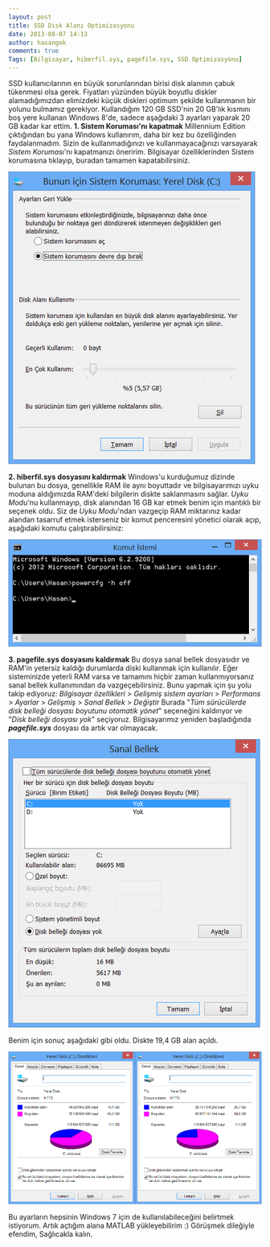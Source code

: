 ```yaml
---
layout: post
title: SSD Disk Alanı Optimizasyonu
date: 2013-08-07 14:13
author: hasangok
comments: true
Tags: [Bilgisayar, hiberfil.sys, pagefile.sys, SSD Optimizasyonu]
---
```

SSD kullanıcılarının en büyük sorunlarından birisi disk alanının çabuk tükenmesi olsa gerek. Fiyatları yüzünden büyük boyutlu diskler alamadığımızdan elimizdeki küçük diskleri optimum şekilde kullanmanın bir yolunu bulmamız gerekiyor. Kullandığım 120 GB SSD'nin 20 GB'lık kısmını boş yere kullanan Windows 8'de, sadece aşağıdaki 3 ayarları yaparak 20 GB kadar kar ettim.
**1. Sistem Koruması'nı kapatmak**
Millennium Edition çıktığından bu yana Windows kullanırım, daha bir kez bu özelliğinden faydalanmadım. Sizin de kullanmadığınızı ve kullanmayacağınızı varsayarak *Sistem Koruması*'nı kapatmanızı öneririm. Bilgisayar özelliklerinden Sistem korumasına tıklayıp, buradan tamamen kapatabilirsiniz.

![sistem-korumasi](https://raw.githubusercontent.com/hasangok/hasangok.github.io/master/uploads/2013/08/sistem-korumasi.png)

**2. hiberfil.sys dosyasını kaldırmak**
Windows'u kurduğumuz dizinde bulunan bu dosya, genellikle RAM ile aynı boyuttadır ve bilgisayarımızı uyku moduna aldığımızda RAM'deki bilgilerin diskte saklanmasını sağlar. *Uyku Modu*'nu kullanmayıp, disk alanından 16 GB kar etmek benim için mantıklı bir seçenek oldu. Siz de *Uyku Modu*'ndan vazgeçip RAM miktarınız kadar alandan tasarruf etmek isterseniz bir komut penceresini yönetici olarak açıp, aşağıdaki komutu çalıştırabilirsiniz:

![powercfg-h-off](https://raw.githubusercontent.com/hasangok/hasangok.github.io/master/uploads/2013/08/powercfg-h-off.png)

**3. pagefile.sys dosyasını kaldırmak**
Bu dosya sanal bellek dosyasıdır ve RAM'in yetersiz kaldığı durumlarda diski kullanmak için kullanılır. Eğer sisteminizde yeterli RAM varsa ve tamamını hiçbir zaman kullanmıyorsanız sanal bellek kullanımından da vazgeçebilirsiniz.
Bunu yapmak için şu yolu takip ediyoruz: *Bilgisayar özellikleri* &gt; *Gelişmiş sistem ayarları* &gt; *Performans* &gt; *Ayarlar* &gt; *Gelişmiş* &gt; *Sanal Bellek* &gt; *Değiştir*
Burada "*Tüm sürücülerde disk belleği dosyası boyutunu otomatik yönet*" seçeneğini kaldırıyor ve "*Disk belleği dosyası yok*" seçiyoruz. Bilgisayarımız yeniden başladığında ***pagefile.sys*** dosyası da artık var olmayacak.

![sanal-bellek](https://raw.githubusercontent.com/hasangok/hasangok.github.io/master/uploads/2013/08/sanal-bellek.png)

Benim için sonuç aşağıdaki gibi oldu. Diskte 19,4 GB alan açıldı.

![disk-alani-karsilastirma](https://raw.githubusercontent.com/hasangok/hasangok.github.io/master/uploads/2013/08/disk-alani-karsilastirma.png)

Bu ayarların hepsinin Windows 7 için de kullanılabileceğini belirtmek istiyorum. Artık açtığım alana MATLAB yükleyebilirim :)
Görüşmek dileğiyle efendim,
Sağlıcakla kalın.
